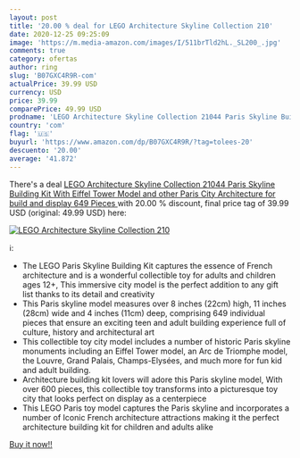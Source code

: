 ```yaml
---
layout: post
title: '20.00 % deal for LEGO Architecture Skyline Collection 210'
date: 2020-12-25 09:25:09
image: 'https://m.media-amazon.com/images/I/511brTld2hL._SL200_.jpg'
comments: true
category: ofertas
author: ring
slug: 'B07GXC4R9R-com'
actualPrice: 39.99 USD
currency: USD
price: 39.99
comparePrice: 49.99 USD
prodname: 'LEGO Architecture Skyline Collection 21044 Paris Skyline Building Kit With Eiffel Tower Model and other Paris City Architecture for build and display  649 Pieces '
country: 'com'
flag: '🇺🇸'
buyurl: 'https://www.amazon.com/dp/B07GXC4R9R/?tag=tolees-20'
descuento: '20.00'
average: '41.872'
---
```


There's a deal [LEGO Architecture Skyline Collection 21044 Paris Skyline Building Kit With Eiffel Tower Model and other Paris City Architecture for build and display  649 Pieces ](https://www.amazon.com/dp/B07GXC4R9R/?tag=tolees-20)  with  20.00 % discount, final price tag of  39.99 USD (original: 49.99 USD) here:

[![LEGO Architecture Skyline Collection 210](https://m.media-amazon.com/images/I/511brTld2hL._SL200_.jpg)](https://www.amazon.com/dp/B07GXC4R9R/?tag=tolees-20)

ℹ️:

- The LEGO Paris Skyline Building Kit captures the essence of French architecture and is a wonderful collectible toy for adults and children ages 12+, This immersive city model is the perfect addition to any gift list thanks to its detail and creativity
- This Paris skyline model measures over 8 inches (22cm) high, 11 inches (28cm) wide and 4 inches (11cm) deep, comprising 649 individual pieces that ensure an exciting teen and adult building experience full of culture, history and architectural art
- This collectible toy city model includes a number of historic Paris skyline monuments including an Eiffel Tower model, an Arc de Triomphe model, the Louvre, Grand Palais, Champs-Elysées, and much more for fun kid and adult building.
- Architecture building kit lovers will adore this Paris skyline model, With over 600 pieces, this collectible toy transforms into a picturesque toy city that looks perfect on display as a centerpiece
- This LEGO Paris toy model captures the Paris skyline and incorporates a number of Iconic French architecture attractions making it the perfect architecture building kit for children and adults alike

[Buy it now!!](https://www.amazon.com/dp/B07GXC4R9R/?tag=tolees-20)

